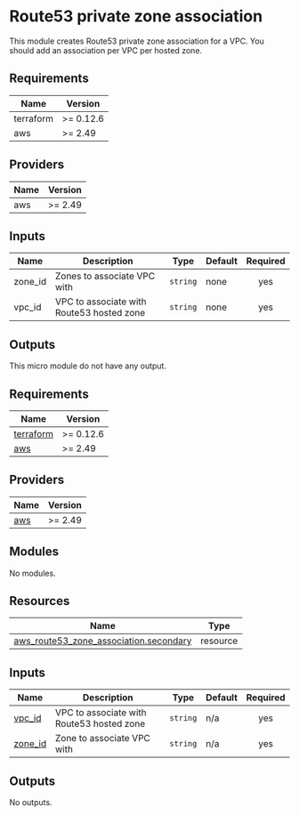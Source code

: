 # Route53 private zone association

This module creates Route53 private zone association for a VPC. 
You should add an association per VPC per hosted zone. 

<!-- BEGINNING OF PRE-COMMIT-TERRAFORM DOCS HOOK -->
## Requirements

| Name | Version |
|------|---------|
| terraform | >= 0.12.6 |
| aws | >= 2.49 |

## Providers

| Name | Version |
|------|---------|
| aws | >= 2.49 |

## Inputs

| Name | Description | Type | Default | Required |
|------|-------------|------|---------|:--------:|
| zone_id | Zones to associate VPC with | `string` | none | yes |
| vpc_id | VPC to associate with Route53 hosted zone | `string` | none | yes |

## Outputs

This micro module do not have any output.

<!-- END OF PRE-COMMIT-TERRAFORM DOCS HOOK -->
## Requirements

| Name | Version |
|------|---------|
| <a name="requirement_terraform"></a> [terraform](#requirement\_terraform) | >= 0.12.6 |
| <a name="requirement_aws"></a> [aws](#requirement\_aws) | >= 2.49 |

## Providers

| Name | Version |
|------|---------|
| <a name="provider_aws"></a> [aws](#provider\_aws) | >= 2.49 |

## Modules

No modules.

## Resources

| Name | Type |
|------|------|
| [aws_route53_zone_association.secondary](https://registry.terraform.io/providers/hashicorp/aws/latest/docs/resources/route53_zone_association) | resource |

## Inputs

| Name | Description | Type | Default | Required |
|------|-------------|------|---------|:--------:|
| <a name="input_vpc_id"></a> [vpc\_id](#input\_vpc\_id) | VPC to associate with Route53 hosted zone | `string` | n/a | yes |
| <a name="input_zone_id"></a> [zone\_id](#input\_zone\_id) | Zone to associate VPC with | `string` | n/a | yes |

## Outputs

No outputs.

